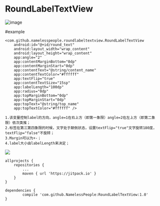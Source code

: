 RoundLabelTextView
==============================================================

![image](https://github.com/NamelessPeople/RoundLabelTextView/blob/master/srceenshots/screen2.png)

#example

	<com.github.namelesspeople.roundlabeltextview.RoundLabelTextView
		android:id="@+id/round_text"
		android:layout_width="wrap_content"
		android:layout_height="wrap_content"
		app:angle="2"
		app:contentMarginBottom="0dp"
		app:contentMarginStart="0dp"
		app:contentText="@string/content_name"
		app:contentTextColor="#ffffff"
		app:textFlip="true"
		app:contentTextSize="15sp"
		app:labelLength="100dp"
		app:radius="0dp"
		app:topMarginBottom="0dp"	
		app:topMarginStart="0dp"
		app:topText="@string/top_name"
		app:topTextColor="#ffffff" />
		
	1.该变量控制label的方向，angle=1在右上方（即第一象限）angle=2在左上方（即第二象限）依次类推；
	2.标签在第三第四象限的时候，文字处于颠倒状态，设置textFlip="true"文字旋转180度，textFlip="false"不旋转；
	3.Margin可以为+-；
	4.label大小由labelLength来决定；

	
[![](https://www.jitpack.io/v/NamelessPeople/RoundLabelTextView.svg)](https://www.jitpack.io/#NamelessPeople/RoundLabelTextView)

	allprojects {
		repositories {
			...
			maven { url 'https://jitpack.io' }
		}
	}

	dependencies {
	        compile 'com.github.NamelessPeople:RoundLabelTextView:1.0'
	}
